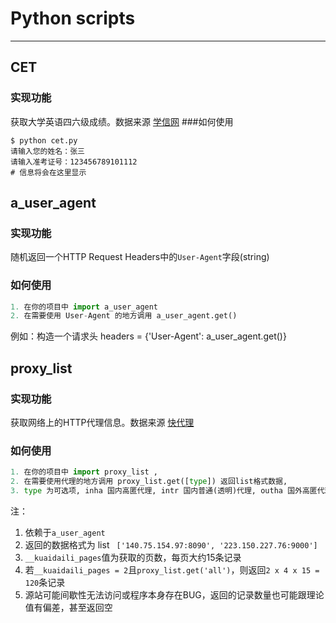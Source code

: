 # Python scripts

----------------------------------------

## CET
### 实现功能
获取大学英语四六级成绩。数据来源 [学信网][1]
###如何使用
```  shell
$ python cet.py
请输入您的姓名：张三
请输入准考证号：123456789101112
# 信息将会在这里显示
```

## a_user_agent
### 实现功能
随机返回一个HTTP Request Headers中的`User-Agent`字段(string)
### 如何使用
``` python
1. 在你的项目中 import a_user_agent
2. 在需要使用 User-Agent 的地方调用 a_user_agent.get() 
```
例如：构造一个请求头 headers = {'User-Agent': a_user_agent.get()} 

## proxy_list
### 实现功能
获取网络上的HTTP代理信息。数据来源 [快代理][2]
### 如何使用
``` python
1. 在你的项目中 import proxy_list , 
2. 在需要使用代理的地方调用 proxy_list.get([type]) 返回list格式数据,
3. type 为可选项, inha 国内高匿代理, intr 国内普通(透明)代理, outha 国外高匿代理, outtr 国外普通(透明)代理, 为其他值时获取以上全部，默认值为 intr
```
注：
  1. 依赖于`a_user_agent`
  2. 返回的数据格式为 list ` ['140.75.154.97:8090', '223.150.227.76:9000']`
  3. `__kuaidaili_pages`值为获取的页数，每页大约15条记录
  4. 若`__kuaidaili_pages = 2`且`proxy_list.get('all')`，则返回`2 x 4 x 15 = 120`条记录
  5. 源站可能间歇性无法访问或程序本身存在BUG，返回的记录数量也可能跟理论值有偏差，甚至返回空



[1]:  http://www.chsi.com.cn/cet/
[2]: http://www.kuaidaili.com/free/
